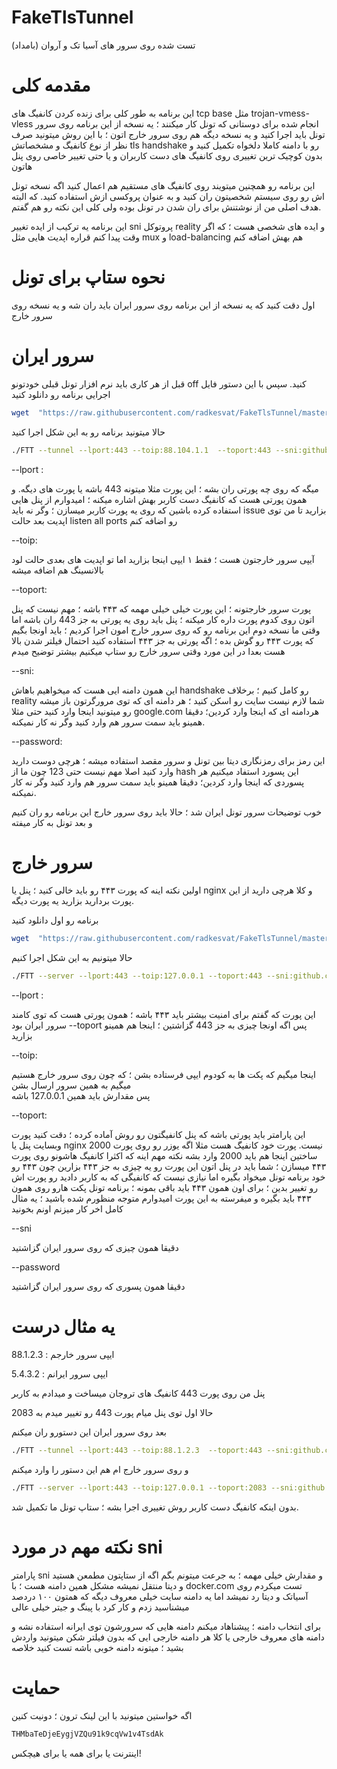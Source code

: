 # FakeTlsTunnel

تست شده روی سرور های آسیا تک و آروان (بامداد)

# مقدمه کلی

این برنامه به طور کلی برای زنده کردن کانفیگ های tcp base مثل trojan-vmess-vless انجام شده برای دوستانی که تونل کار میکنند ؛ یه نسخه از این برنامه روی سرور تونل باید اجرا کنید
و یه نسخه دیگه هم روی سرور خارج اتون ؛ با این روش میتونید صرف نظر از نوع کانفیگ و مشخصاتش
tls handshake رو با دامنه کاملا دلخواه تکمیل کنید و بدون کوچیک ترین تغییری روی کانفیگ های 
دست کاربران و یا حتی تغییر خاصی روی پنل هاتون 

این برنامه رو همچنین میتویند روی کانفیگ های مستقیم هم اعمال کنید اگه نسخه تونل اش رو روی سیستم شخصیتون ران کنید و به عنوان پروکسی ازش استفاده کنید. که البته هدف اصلی من از
نوشتنش برای ران شدن در تونل بوده ولی کلی این نکته رو هم گفتم.

این برنامه یه ترکیب از ایده تغییر sni پروتوکل reality و ایده های شخصی هست ؛ که اگر وقت پیدا کنم قراره اپدیت هایی مثل mux و load-balancing هم بهش اضافه کنم

# نحوه ستاپ برای تونل

اول دقت کنید که یه نسخه از این برنامه روی سرور ایران باید ران شه و یه نسخه روی سرور خارج
 
# سرور ایران

قبل از هر کاری باید نرم افزار تونل قبلی خودتونو off کنید.
سپس با این دستور فایل اجرایی برنامه رو دانلود کنید

```sh
wget  "https://raw.githubusercontent.com/radkesvat/FakeTlsTunnel/master/install.sh -O install.sh && chmod +x install.sh && bash install.sh
```

حالا میتونید برنامه رو به این شکل اجرا کنید 
```sh
./FTT --tunnel --lport:443 --toip:88.104.1.1  --toport:443 --sni:github.com --password:123ab
```
--lport :

میگه که روی چه پورتی ران بشه ؛ این پورت مثلا میتونه 443 باشه یا پورت های دیگه.  و همون پورتی هست که کانفیگ دست کاربر بهش اشاره میکنه ؛ امیدوارم از پنل هایی استفاده کرده باشین که روی 
یه پورت کاربر میسازن ؛ وگر نه باید issue بزارید تا من توی اپدیت بعد حالت listen all ports رو اضافه کنم

--toip:

آیپی سرور خارجتون هست ؛ فقط ۱ ایپی اینجا بزارید اما تو اپدیت های بعدی حالت لود بالانسینگ هم اضافه میشه

--toport:

  پورت سرور خارجتونه ؛ این پورت خیلی خیلی مهمه که ۴۴۳ باشه ؛ مهم نیست که پنل اتون روی کدوم پورت داره کار میکنه ؛ پنل باید روی یه پورتی به جز 443 ران باشه اما وقتی ما نسخه دوم این برنامه 
  رو که روی سرور خارج امون اجرا کردیم ؛ باید اونجا بگیم که پورت ۴۴۳ رو گوش بده ؛ اگه پورتی به جز ۴۴۳ استفاده کنید احتمال فیلتر شدن بالا هست
بعدا در این مورد وقتی سرور خارج رو ستاپ میکنیم بیشتر توضیح میدم

--sni:

  این همون دامنه ایی هست که میخواهیم باهاش handshake رو کامل کنیم ؛ برخلاف reality شما لازم نیست سایت رو اسکن کنید ؛ هر دامنه ای که توی مرورگرتون باز میشه رو میتونید اینجا وارد کنید 
  حتی مثلا google.com
  هردامنه ای که اینجا وارد کردین؛ دقیقا همینو باید سمت سرور هم وارد کنید وگر نه کار نمیکنه.
  
--password:
 
این رمز برای رمزنگاری دیتا بین تونل و سرور مقصد استفاده میشه ؛ هرچی دوست دارید وارد کنید اصلا مهم نیست حتی 123 چون ما از hash این پسورد استفاد میکنیم
هر پسوردی که اینجا وارد کردین؛ دقیقا همینو باید سمت سرور هم وارد کنید وگر نه کار نمیکنه.
  
خوب توضیحات سرور تونل ایران شد ؛ حالا باید روی سرور خارج این برنامه رو ران کنیم و بعد تونل به کار میفته

# سرور خارج

اولین نکته اینه که پورت ۴۴۳ رو باید خالی کنید ؛ پنل یا nginx و کلا هرچی دارید از این پورت بردارید بزارید یه پورت دیگه.

برنامه رو اول دانلود کنید
```sh
wget  "https://raw.githubusercontent.com/radkesvat/FakeTlsTunnel/master/install.sh -O install.sh && chmod +x install.sh && bash install.sh
```
حالا میتونیم به این شکل اجرا کنیم 
```sh
./FTT --server --lport:443 --toip:127.0.0.1 --toport:443 --sni:github.com --password:123ab
```

--lport :

این پورت که گفتم برای امنیت بیشتر باید ۴۴۳ باشه ؛ همون پورتی هست که توی کامند سرور ایران بود --toport
پس اگه اونجا چیزی به جز 443 گزاشتین ؛ اینجا هم همینو بزارید

--toip:

اینجا میگیم که پکت ها به کودوم ایپی فرستاده بشن ؛ که چون روی سرور خارج هستیم میگیم به همین سرور ارسال بشن  
پس مقدارش باید همین 127.0.0.1 باشه

--toport:

این پارامتر باید پورتی باشه که پنل کانفیگتون رو روش آماده کرده ؛ دقت کنید پورت وبسایت پنل یا nginx نیست. پورت خود کانفیگ هست مثلا اگه یوزر رو روی پورت 2000 ساختین اینجا هم باید 2000 وارد بشه
نکته مهم اینه که اکثرا کانفیگ هاشونو روی پورت ۴۴۳ میسازن ؛ شما باید در پنل اتون این پورت رو یه چیزی به جز ۴۴۳ بزارین چون ۴۴۳ رو خود برنامه تونل میخواد بگیره اما 
نیازی نیست که کانفیگی که به کاربر دادید رو پورت اش رو تغییر بدین ؛ برای اون همون ۴۴۳ باید باقی بمونه ؛ برنامه تونل پکت هارو روی همون ۴۴۳ باید بگیره و میفرسته به این پورت
امیدوارم متوجه منظورم شده باشید ؛‌ یه مثال کامل اخر کار میزنم اونم بخونید 


 --sni
 
 دقیقا همون چیزی که روی سرور ایران گزاشتید 

--password

دقیقا همون پسوری که روی سرور ایران گزاشتید



# یه مثال درست
 
ایپی سرور خارجم : 88.1.2.3

ایپی سرور ایرانم : 5.4.3.2


پنل من روی پورت 443 کانفیگ های تروجان میساخت و میدادم به کاربر

حالا اول توی پنل میام پورت 443 رو تغییر میدم به 2083

بعد روی سرور ایران این دستورو ران میکنم

```sh
./FTT --tunnel --lport:443 --toip:88.1.2.3  --toport:443 --sni:github.com --password:123ab
```

و روی سرور خارج ام هم این دستور را وارد میکنم

```sh
./FTT --server --lport:443 --toip:127.0.0.1 --toport:2083 --sni:github.com --password:123ab
```

بدون اینکه کانفیگ دست کاربر روش تغییری اجرا بشه ؛ ستاپ تونل ما تکمیل شد.

# نکته مهم در مورد sni

پارامتر sni و مقدارش خیلی مهمه ؛ به جرعت میتونم بگم اگه از ستاپتون مطمعن هستید و دیتا منتقل نمیشه مشکل همین دامنه هست ؛ با docker.com  تست میکردم روی آسیاتک و دیتا رد نمیشد اما یه دامنه
سایت خیلی معروف دیگه که همتون ۱۰۰ دردصد میشناسید زدم و کار کرد با پینگ و جیتر خیلی عالی

برای انتخاب دامنه ؛ پیشناهاد میکنم دامنه هایی که سرورشون توی ایرانه استفاده نشه و دامنه های معروف خارجی یا کلا هر دامنه خارجی ایی که بدون فیلتر شکن میتونید واردش بشید ؛‌ میتونه دامنه خوبی باشه
تست کنید خلاصه



# حمایت
اگه خواستین میتونید با این لینک ترون ؛‌ دونیت کنین


```sh
THMbaTeDjeEygjVZQu91k9cqVw1v4TsdAk
```

اینترنت یا برای همه یا برای هیچکس!





